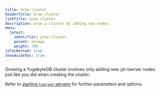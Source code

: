 ```yaml
---
title: Grow cluster
headerTitle: Grow cluster
linkTitle: Grow cluster
description: Grow a cluster by adding new nodes.
menu:
  latest:
    identifier: grow-cluster
    parent: manage
    weight: 709
isTocNested: true
showAsideToc: true
---
```


Growing a YugabyteDB cluster involves only adding new yb-tserver nodes just like you did when creating the cluster.  

Refer to [starting `tserver` servers](../../deploy/manual-deployment/start-tservers/) for further parameters and options.

